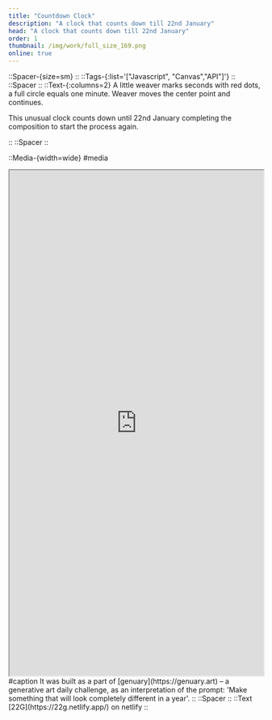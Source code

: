 ```yaml
---
title: "Countdown Clock"
description: "A clock that counts down till 22nd January"
head: "A clock that counts down till 22nd January"
order: 1
thumbnail: /img/work/full_size_169.png
online: true
---
```

::Spacer-{size=sm}
::
::Tags-{:list='["Javascript", "Canvas","API"]'}
::
::Spacer
::
::Text-{:columns=2}
A little weaver marks seconds with red dots, a full circle equals one minute. Weaver moves the center point and continues.

This unusual clock counts down until 22nd January completing the composition to start the process again. 

::
::Spacer
::

::Media-{width=wide}
#media
<iframe src="https://22g.netlify.app/" width=100% height=1000px ></iframe>
#caption
It was built as a part of [genuary](https://genuary.art) – a generative art daily challenge, as an interpretation of the prompt: 'Make something that will look completely different in a year'.
::
::Spacer
::
::Text
[22G](https://22g.netlify.app/) on netlify
::
